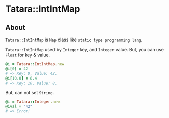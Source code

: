 # Tatara::IntIntMap
## About

`Tatara::IntIntMap` is `Map` class like `static type programming lang`.

`Tatara::IntIntMap` used by `Integer` key, and `Integer` value.
But, you can use `Float` for key & value.

```ruby
@i = Tatara::IntIntMap.new
@i[0] = 42
# => Key: 0, Value: 42.
@i[10.0] = 8.4
# => Key: 10, Value: 8.
```

But, can not set `String`.

```ruby
@i = Tatara::Integer.new
@ival = "42"
# => Error!
```